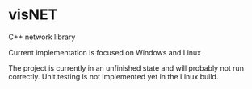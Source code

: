 # visNET
C++ network library

Current implementation is focused on Windows and Linux

The project is currently in an unfinished state and will probably not run correctly.
Unit testing is not implemented yet in the Linux build.